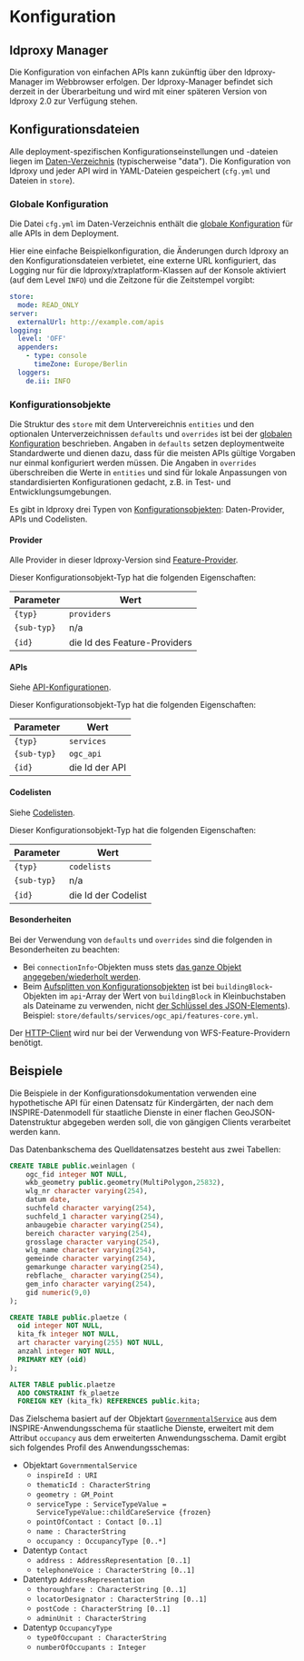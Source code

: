 # Konfiguration

<a name="manager"></a>

## ldproxy Manager

Die Konfiguration von einfachen APIs kann zukünftig über den ldproxy-Manager im Webbrowser erfolgen. Der ldproxy-Manager befindet sich derzeit in der Überarbeitung und wird mit einer späteren Version von ldproxy 2.0 zur Verfügung stehen.

## Konfigurationsdateien

Alle deployment-spezifischen Konfigurationseinstellungen und -dateien liegen im [Daten-Verzeichnis](../data-folder.md) (typischerweise "data"). Die Konfiguration von ldproxy und jeder API wird in YAML-Dateien gespeichert (`cfg.yml` und Dateien in `store`).

### Globale Konfiguration

Die Datei `cfg.yml` im Daten-Verzeichnis enthält die [globale Konfiguration](global-configuration.md) für alle APIs in dem Deployment.

Hier eine einfache Beispielkonfiguration, die Änderungen durch ldproxy an den Konfigurationsdateien verbietet, eine externe URL konfiguriert, das Logging nur für die ldproxy/xtraplatform-Klassen auf der Konsole aktiviert (auf dem Level `INFO`) und die Zeitzone für die Zeitstempel vorgibt:

```yaml
store:
  mode: READ_ONLY
server:
  externalUrl: http://example.com/apis
logging:
  level: 'OFF'
  appenders:
    - type: console
      timeZone: Europe/Berlin
  loggers:
    de.ii: INFO
```

<a name="configuration-object-types"></a>

### Konfigurationsobjekte

Die Struktur des `store` mit dem Untervereichnis `entities` und den optionalen Unterverzeichnissen `defaults` und `overrides` ist bei der [globalen Konfiguration](global-configuration.md#entities-defaults-overrides) beschrieben. Angaben in `defaults` setzen deploymentweite Standardwerte und dienen dazu, dass für die meisten APIs gültige Vorgaben nur einmal konfiguriert werden müssen. Die Angaben in `overrides` überschreiben die Werte in `entities` und sind für lokale Anpassungen von standardisierten Konfigurationen gedacht, z.B. in Test- und Entwicklungsumgebungen.

Es gibt in ldproxy drei Typen von [Konfigurationsobjekten](global-configuration.md#entities-defaults-overrides): Daten-Provider, APIs und Codelisten.

#### Provider

Alle Provider in dieser ldproxy-Version sind [Feature-Provider](providers/README.md).

Dieser Konfigurationsobjekt-Typ hat die folgenden Eigenschaften:

|Parameter |Wert
|--- |---
|`{typ}` |`providers`
|`{sub-typ}` |n/a
|`{id}` |die Id des Feature-Providers

#### APIs

Siehe [API-Konfigurationen](services/README.md).

Dieser Konfigurationsobjekt-Typ hat die folgenden Eigenschaften:

|Parameter |Wert
|--- |---
|`{typ}` |`services`
|`{sub-typ}` |`ogc_api`
|`{id}` |die Id der API

#### Codelisten

Siehe [Codelisten](codelists/README.md).

Dieser Konfigurationsobjekt-Typ hat die folgenden Eigenschaften:

|Parameter |Wert
|--- |---
|`{typ}` |`codelists`
|`{sub-typ}` |n/a
|`{id}` |die Id der Codelist

<a name="special-cases"></a>

#### Besonderheiten

Bei der Verwendung von `defaults` und `overrides` sind die folgenden in Besonderheiten zu beachten:

* Bei `connectionInfo`-Objekten muss stets [das ganze Objekt angegeben/wiederholt werden](global-configuration.md#merge-exceptions).
* Beim [Aufsplitten von Konfigurationsobjekten](global-configuration.md#split-defaults-overrides) ist bei `buildingBlock`-Objekten im `api`-Array der Wert von `buildingBlock` in Kleinbuchstaben als Dateiname zu verwenden, nicht [der Schlüssel des JSON-Elements](global-configuration.md#array-exceptions)). Beispiel: `store/defaults/services/ogc_api/features-core.yml`.

Der [HTTP-Client](global-configuration.md#http-client) wird nur bei der Verwendung von WFS-Feature-Providern benötigt.

## Beispiele

Die Beispiele in der Konfigurationsdokumentation verwenden eine hypothetische API für einen Datensatz für Kindergärten, der nach dem INSPIRE-Datenmodell für staatliche Dienste in einer flachen GeoJSON-Datenstruktur abgegeben werden soll, die von gängigen Clients verarbeitet werden kann.

Das Datenbankschema des Quelldatensatzes besteht aus zwei Tabellen:

```sql
CREATE TABLE public.weinlagen (
    ogc_fid integer NOT NULL,
    wkb_geometry public.geometry(MultiPolygon,25832),
    wlg_nr character varying(254),
    datum date,
    suchfeld character varying(254),
    suchfeld_1 character varying(254),
    anbaugebie character varying(254),
    bereich character varying(254),
    grosslage character varying(254),
    wlg_name character varying(254),
    gemeinde character varying(254),
    gemarkunge character varying(254),
    rebflache_ character varying(254),
    gem_info character varying(254),
    gid numeric(9,0)
);

CREATE TABLE public.plaetze (
  oid integer NOT NULL,
  kita_fk integer NOT NULL,
  art character varying(255) NOT NULL,
  anzahl integer NOT NULL,
  PRIMARY KEY (oid)
);

ALTER TABLE public.plaetze
  ADD CONSTRAINT fk_plaetze
  FOREIGN KEY (kita_fk) REFERENCES public.kita;
```

Das Zielschema basiert auf der Objektart [`GovernmentalService`](https://inspire.ec.europa.eu/featureconcept/GovernmentalService) aus dem INSPIRE-Anwendungsschema für staatliche Dienste, erweitert mit dem Attribut `occupancy` aus dem erweiterten Anwendungsschema. Damit ergibt sich folgendes Profil des Anwendungsschemas:

* Objektart `GovernmentalService`
  * `inspireId : URI`
  * `thematicId : CharacterString`
  * `geometry : GM_Point`
  * `serviceType : ServiceTypeValue = ServiceTypeValue::childCareService {frozen}`
  * `pointOfContact : Contact [0..1]`
  * `name : CharacterString`
  * `occupancy : OccupancyType [0..*]`
* Datentyp `Contact`
  * `address : AddressRepresentation [0..1]`
  * `telephoneVoice : CharacterString [0..1]`
* Datentyp `AddressRepresentation`
  * `thoroughfare : CharacterString [0..1]`
  * `locatorDesignator : CharacterString [0..1]`
  * `postCode : CharacterString [0..1]`
  * `adminUnit : CharacterString`
* Datentyp `OccupancyType`
  * `typeOfOccupant : CharacterString`
  * `numberOfOccupants : Integer`
